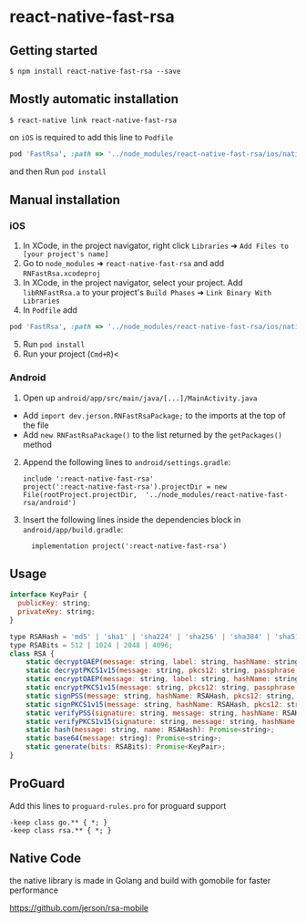 # react-native-fast-rsa

## Getting started

`$ npm install react-native-fast-rsa --save`

## Mostly automatic installation

`$ react-native link react-native-fast-rsa`

on `iOS` is required to add this line to `Podfile`

```ruby
pod 'FastRsa', :path => '../node_modules/react-native-fast-rsa/ios/native'
```

and then Run `pod install`

## Manual installation

### iOS

1. In XCode, in the project navigator, right click `Libraries` ➜ `Add Files to [your project's name]`
2. Go to `node_modules` ➜ `react-native-fast-rsa` and add `RNFastRsa.xcodeproj`
3. In XCode, in the project navigator, select your project. Add `libRNFastRsa.a` to your project's `Build Phases` ➜ `Link Binary With Libraries`
4. In `Podfile` add

```ruby
pod 'FastRsa', :path => '../node_modules/react-native-fast-rsa/ios/native'
```

5. Run `pod install`
6. Run your project (`Cmd+R`)<

### Android

1. Open up `android/app/src/main/java/[...]/MainActivity.java`

- Add `import dev.jerson.RNFastRsaPackage;` to the imports at the top of the file
- Add `new RNFastRsaPackage()` to the list returned by the `getPackages()` method

2. Append the following lines to `android/settings.gradle`:
   ```
   include ':react-native-fast-rsa'
   project(':react-native-fast-rsa').projectDir = new File(rootProject.projectDir, 	'../node_modules/react-native-fast-rsa/android')
   ```
3. Insert the following lines inside the dependencies block in `android/app/build.gradle`:
   ```
     implementation project(':react-native-fast-rsa')
   ```

## Usage

```javascript
interface KeyPair {
  publicKey: string;
  privateKey: string;
}

type RSAHash = 'md5' | 'sha1' | 'sha224' | 'sha256' | 'sha384' | 'sha512';
type RSABits = 512 | 1024 | 2048 | 4096;
class RSA {
    static decryptOAEP(message: string, label: string, hashName: string, pkcs12: string, passphrase: string): Promise<string>;
    static decryptPKCS1v15(message: string, pkcs12: string, passphrase: string): Promise<string>;
    static encryptOAEP(message: string, label: string, hashName: string, pkcs12: string, passphrase: string): Promise<string>;
    static encryptPKCS1v15(message: string, pkcs12: string, passphrase: string): Promise<string>;
    static signPSS(message: string, hashName: RSAHash, pkcs12: string, passphrase: string): Promise<string>;
    static signPKCS1v15(message: string, hashName: RSAHash, pkcs12: string, passphrase: string): Promise<string>;
    static verifyPSS(signature: string, message: string, hashName: RSAHash, pkcs12: string, passphrase: string): Promise<boolean>;
    static verifyPKCS1v15(signature: string, message: string, hashName: RSAHash, pkcs12: string, passphrase: string): Promise<boolean>;
    static hash(message: string, name: RSAHash): Promise<string>;
    static base64(message: string): Promise<string>;
    static generate(bits: RSABits): Promise<KeyPair>;
}

```
## ProGuard

Add this lines to `proguard-rules.pro` for proguard support 

```proguard
-keep class go.** { *; }
-keep class rsa.** { *; }
```


## Native Code

the native library is made in Golang and build with gomobile for faster performance

https://github.com/jerson/rsa-mobile
